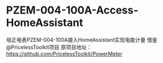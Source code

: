 # PZEM-004-100A-Access-HomeAssistant
培正电表PZEM-004-100A接入HomeAssistant实现电能计量
借鉴@PricelessToolkit项目 原项目地址：https://github.com/PricelessToolkit/PowerMeter

